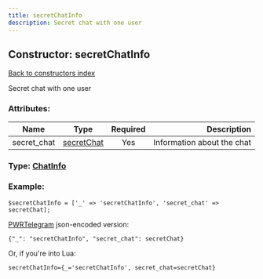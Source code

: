 ```yaml
---
title: secretChatInfo
description: Secret chat with one user
---
```

## Constructor: secretChatInfo  
[Back to constructors index](index.md)



Secret chat with one user

### Attributes:

| Name     |    Type       | Required | Description |
|----------|:-------------:|:--------:|------------:|
|secret\_chat|[secretChat](../types/secretChat.md) | Yes|Information about the chat|



### Type: [ChatInfo](../types/ChatInfo.md)


### Example:

```
$secretChatInfo = ['_' => 'secretChatInfo', 'secret_chat' => secretChat];
```  

[PWRTelegram](https://pwrtelegram.xyz) json-encoded version:

```
{"_": "secretChatInfo", "secret_chat": secretChat}
```


Or, if you're into Lua:  


```
secretChatInfo={_='secretChatInfo', secret_chat=secretChat}

```


